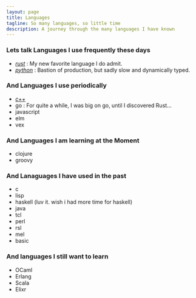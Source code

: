 ```yaml
---
layout: page
title: Languages
tagline: So many languages, so little time
description: A journey through the many languages I have known
---
```


### Lets talk Languages I use frequently these days

* [*rust*](languages/rust.md) :
    My new favorite language I do admit.
* [*python*](languages/python.md) :
    Bastion of production, but sadly slow and dynamically typed.

### And Languages I use periodically
* [*c++*](languages/cpp.md)
* go :
  For quite a while, I was big on go, until I discovered Rust...
* javascript
* elm
* vex

### And Languages I am learning at the Moment
* clojure
* groovy

### And Lanaguages I have used in the past
* c
* lisp
* haskell (luv it. wish i had more time for haskell)
* java
* tcl
* perl
* rsl
* mel
* basic

### And languages I still want to learn
* OCaml
* Erlang
* Scala
* Elixr
